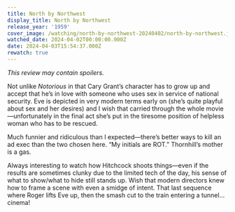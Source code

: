 ```yaml
---
title: North by Northwest
display_title: North by Northwest
release_year: '1959'
cover_image: /watching/north-by-northwest-20240402/north-by-northwest.jpg
watched_date: 2024-04-02T00:00:00.000Z
date: 2024-04-03T15:54:37.000Z
rewatch: true
---
```

_This review may contain spoilers._

Not unlike _Notorious_ in that Cary Grant’s character has to grow up and accept that he’s in love with someone who uses sex in service of national security. Eve is depicted in very modern terms early on (she’s quite playful about sex and her desires) and I wish that carried through the whole movie—unfortunately in the final act she’s put in the tiresome position of helpless woman who has to be rescued.

Much funnier and ridiculous than I expected—there’s better ways to kill an ad exec than the two chosen here. “My initials are ROT.” Thornhill’s mother is a gas.

Always interesting to watch how Hitchcock shoots things—even if the results are sometimes clunky due to the limited tech of the day, his sense of what to show/what to hide still stands up. Wish that modern directors knew how to frame a scene with even a smidge of intent. That last sequence where Roger lifts Eve up, then the smash cut to the train entering a tunnel…cinema!
